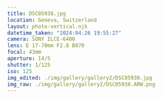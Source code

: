 ```yaml
---
title: DSC05938.jpg
location: Geneva, Switzerland
layout: photo-vertical.njk
datetime_taken: "2024:04:26 19:55:27"
camera: SONY ILCE-6400
lens: E 17-70mm F2.8 B070
focal: 43mm
aperture: 14/5
shutter: 1/125
iso: 125
img_edited: ./img/gallery/gallery2/DSC05938.jpg
img_raw: ./img/gallery/gallery2/DSC05938.ARW.png
---
```

